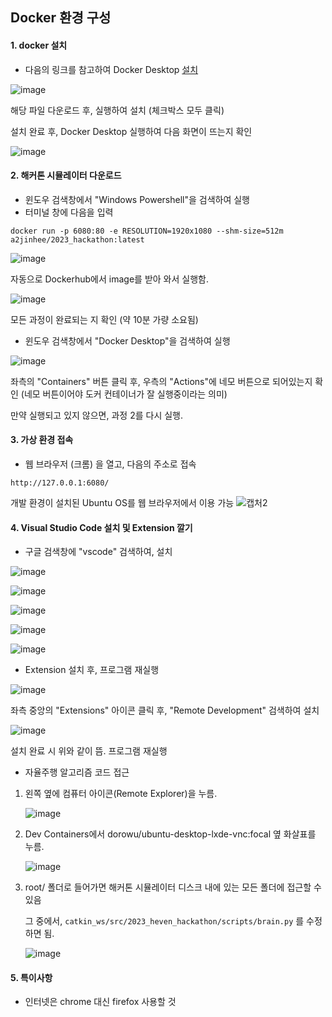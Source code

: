 ## Docker 환경 구성

#### 1. docker 설치

* 다음의 링크를 참고하여 Docker Desktop [설치](https://docs.docker.com/desktop/install/windows-install/)

![image](https://github.com/jhforstudy/2023_heven_hackathon/assets/48710703/e4c9d8f2-27d7-4b7f-85bb-3e1bf78b59d7)

해당 파일 다운로드 후, 실행하여 설치 (체크박스 모두 클릭)

설치 완료 후, Docker Desktop 실행하여 다음 화면이 뜨는지 확인

![image](https://github.com/jhforstudy/2023_heven_hackathon/assets/48710703/1d66a671-ab71-4413-b932-09b47b55db95)

#### 2. 해커톤 시뮬레이터 다운로드

* 윈도우 검색창에서 "Windows Powershell"을 검색하여 실행
* 터미널 창에 다음을 입력
```
docker run -p 6080:80 -e RESOLUTION=1920x1080 --shm-size=512m a2jinhee/2023_hackathon:latest
```
![image](https://github.com/jhforstudy/2023_heven_hackathon/assets/48710703/8213df98-5c29-44f7-b1f1-bbfe24420404)

자동으로 Dockerhub에서 image를 받아 와서 실행함.

![image](https://github.com/jhforstudy/2023_heven_hackathon/assets/48710703/403f20fe-3ae0-4d2c-9f85-82fe18f53e75)

모든 과정이 완료되는 지 확인 (약 10분 가량 소요됨)

* 윈도우 검색창에서 "Docker Desktop"을 검색하여 실행

![image](https://github.com/jhforstudy/2023_heven_hackathon/assets/48710703/d419543d-aeed-411a-9d99-982301eb84bd)

좌측의 "Containers" 버튼 클릭 후, 우측의 "Actions"에 네모 버튼으로 되어있는지 확인 (네모 버튼이어야 도커 컨테이너가 잘 실행중이라는 의미)

만약 실행되고 있지 않으면, 과정 2를 다시 실행.

#### 3. 가상 환경 접속

* 웹 브라우저 (크롬) 을 열고, 다음의 주소로 접속
```
http://127.0.0.1:6080/
```

개발 환경이 설치된 Ubuntu OS를 웹 브라우저에서 이용 가능
![캡처2](https://user-images.githubusercontent.com/48710703/199906904-f54b5a5a-8a8c-4a25-b977-b8a2e6381994.PNG)

#### 4. Visual Studio Code 설치 및 Extension 깔기

* 구글 검색창에 "vscode" 검색하여, 설치

![image](https://github.com/jhforstudy/2023_heven_hackathon/assets/48710703/b07828c5-816b-4dd2-8be2-2802366a6ee4)

![image](https://github.com/jhforstudy/2023_heven_hackathon/assets/48710703/d0836f1d-2ecf-467d-9e29-91d311bc1abe)

![image](https://github.com/jhforstudy/2023_heven_hackathon/assets/48710703/52ed4955-b68f-488b-9b4c-3d66ca7b763d)

![image](https://github.com/jhforstudy/2023_heven_hackathon/assets/48710703/65ec9621-b050-4ff9-b6af-77eeeabba2c0)

![image](https://github.com/jhforstudy/2023_heven_hackathon/assets/48710703/d1babbae-4c75-4765-bc83-b7a0b0c2b826)

* Extension 설치 후, 프로그램 재실행

![image](https://github.com/jhforstudy/2023_heven_hackathon/assets/48710703/754ce6b2-baac-41cc-b4a3-668b17b2e974)

좌측 중앙의 "Extensions" 아이콘 클릭 후, "Remote Development" 검색하여 설치

![image](https://github.com/jhforstudy/2023_heven_hackathon/assets/48710703/d2c9d432-efe6-48b8-b332-94ed4a76c4d2)

설치 완료 시 위와 같이 뜸. 프로그램 재실행

* 자율주행 알고리즘 코드 접근
1. 왼쪽 옆에 컴퓨터 아이콘(Remote Explorer)을 누름.

    ![image](https://github.com/jhforstudy/2023_heven_hackathon/assets/48710703/4fef99fc-c53a-4939-9765-e5576aec4b08)

2. Dev Containers에서 dorowu/ubuntu-desktop-lxde-vnc:focal 옆 화살표를 누름.

    ![image](https://github.com/jhforstudy/2023_heven_hackathon/assets/48710703/a0ec6cce-16c5-4872-bf01-bc1f1addd8e3)

3. root/ 폴더로 들어가면 해커톤 시뮬레이터 디스크 내에 있는 모든 폴더에 접근할 수 있음

    그 중에서, `catkin_ws/src/2023_heven_hackathon/scripts/brain.py` 를 수정하면 됨.
  
    ![image](https://github.com/jhforstudy/2023_heven_hackathon/assets/48710703/20b213cd-0454-46e3-af81-6ae45a182a60)

#### 5. 특이사항  
- 인터넷은 chrome 대신 firefox 사용할 것
